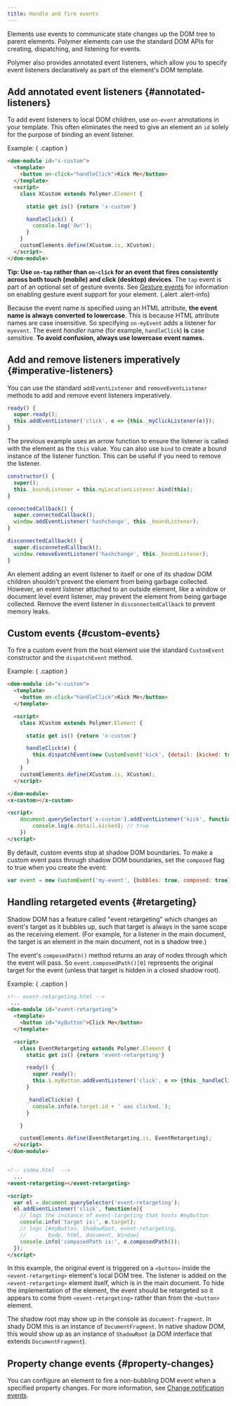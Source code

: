 ```yaml
---
title: Handle and fire events
---
```


<!-- toc -->

Elements  use events to communicate state changes up the DOM tree to parent elements.
Polymer elements can use the standard DOM APIs for creating, dispatching, and listening for events.

Polymer also provides annotated event listeners, which allow you to specify event listeners
declaratively as part of the  element's DOM template.

## Add annotated event listeners {#annotated-listeners}

To add event listeners to local DOM children, use
<code>on-<var>event</var></code>  annotations in your template. This often
eliminates the need to give an element an `id` solely for  the purpose of
binding an event listener.

Example: { .caption }

```html
<dom-module id="x-custom">
  <template>
    <button on-click="handleClick">Kick Me</button>
  </template>
  <script>
    class XCustom extends Polymer.Element {

      static get is() {return 'x-custom'}

      handleClick() {
        console.log('Ow!');
      }
    }
    customElements.define(XCustom.is, XCustom);
  </script>
</dom-module>
```


**Tip: Use `on-tap` rather than `on-click` for an event that fires consistently across both touch
(mobile) and click (desktop) devices**. The `tap` event is part of an optional set of gesture
events. See [Gesture events](gesture-events) for information on enabling gesture event support
for your element.
{.alert .alert-info}

Because the event name is specified using an HTML attribute, **the event name is always
converted to lowercase**. This is because HTML attribute names are case
insensitive. So specifying `on-myEvent` adds a listener for `myevent`. The event _handler_
name (for example, `handleClick`) **is** case sensitive. **To avoid confusion, always use
lowercase event names.**

## Add and remove listeners imperatively {#imperative-listeners}

You can use the standard `addEventListener` and `removeEventListener`
methods to add and remove event listeners imperatively.

```js
ready() {
  super.ready();
  this.addEventListener('click', e => {this._myClickListener(e)});
}
```

The previous example uses an arrow function to ensure the listener is called with the element as the
`this` value. You can also use `bind` to create a bound instance of the listener function. This can
be  useful if you need to remove the listener.

```js
constructor() {
  super();
  this._boundListener = this.myLocationListener.bind(this);
}

connectedCallback() {
  super.connectedCallback();
  window.addEventListener('hashchange', this._boundListener);
}

disconnectedCallback() {
  super.disconnetedCallback();
  window.removeEventListener('hashchange', this._boundListener);
}
```

An element adding an event listener to itself or one of its shadow DOM children shouldn't prevent
the element from being garbage collected. However, an event listener attached to an outside element,
like a window or document level event listener, may prevent the element from being garbage
collected. Remove the event listener in `disconnectedCallback` to prevent memory leaks.


## Custom events {#custom-events}

To fire a custom event from the host element use the standard `CustomEvent` constructor and
the `dispatchEvent` method.

Example: { .caption }

```html
<dom-module id="x-custom">
  <template>
    <button on-click="handleClick">Kick Me</button>
  </template>

  <script>
    class XCustom extends Polymer.Element {

      static get is() {return 'x-custom'}

      handleClick(e) {
        this.dispatchEvent(new CustomEvent('kick', {detail: {kicked: true}}));
      }
    }
    customElements.define(XCustom.is, XCustom);
  </script>

</dom-module>
<x-custom></x-custom>

<script>
    document.querySelector('x-custom').addEventListener('kick', function (e) {
        console.log(e.detail.kicked); // true
    })
</script>
```

By default, custom events stop at shadow DOM boundaries. To make a custom event pass through
shadow DOM boundaries, set the `composed` flag to true when you create the event:

```js
var event = new CustomEvent('my-event', {bubbles: true, composed: true});
```

## Handling retargeted events {#retargeting}

Shadow DOM has a feature called "event retargeting" which changes an event's
target as it bubbles up, such that target is always in the same scope as the
receiving element. (For example, for a listener in the main document, the
target is an element in the main document, not in a shadow tree.)

The event's `composedPath()` method returns an aray of nodes through which the event will pass.
So `event.composedPath()[0]` represents the original target for the event (unless that target is
hidden in a closed shadow root).

Example: { .caption }

```html
<!-- event-retargeting.html -->
 ...
<dom-module id="event-retargeting">
  <template>
    <button id="myButton">Click Me</button>
  </template>

  <script>
    class EventRetargeting extends Polymer.Element {
      static get is() {return 'event-retargeting'}

      ready() {
        super.ready();
        this.$.myButton.addEventListener('click', e => {this._handleClick(e)});
      }

      _handleClick(e) {
        console.info(e.target.id + ' was clicked.');
      }

    }

    customElements.define(EventRetargeting.is, EventRetargeting);
  </script>
</dom-module>


<!-- index.html  -->
  ...
<event-retargeting></event-retargeting>

<script>
  var el = document.querySelector('event-retargeting');
  el.addEventListener('click', function(e){
    // logs the instance of event-targeting that hosts #myButton
    console.info('target is:', e.target);
    // logs [#myButton, ShadowRoot, event-retargeting,
    //       body, html, document, Window]
    console.info('composedPath is:', e.composedPath());
  });
</script>
```

In this example, the original event is triggered on a `<button>` inside the `<event-retargeting>`
element's local DOM tree. The listener is added on the `<event-retargeting>` element itself, which
is in the main document. To hide the implementation of the element, the event should be retargeted
so it appears to come from `<event-retargeting>` rather than from the `<button>` element.

The shadow root may show up in the console as `document-fragment`. In shady DOM this is an instance
of `DocumentFragment`. In native shadow DOM, this would show up as an instance of `ShadowRoot`
(a DOM interface that extends `DocumentFragment`).


## Property change events {#property-changes}

You can configure an element to fire a non-bubbling DOM event when a specified
property changes. For more information, see [Change notification events](#change-events).


